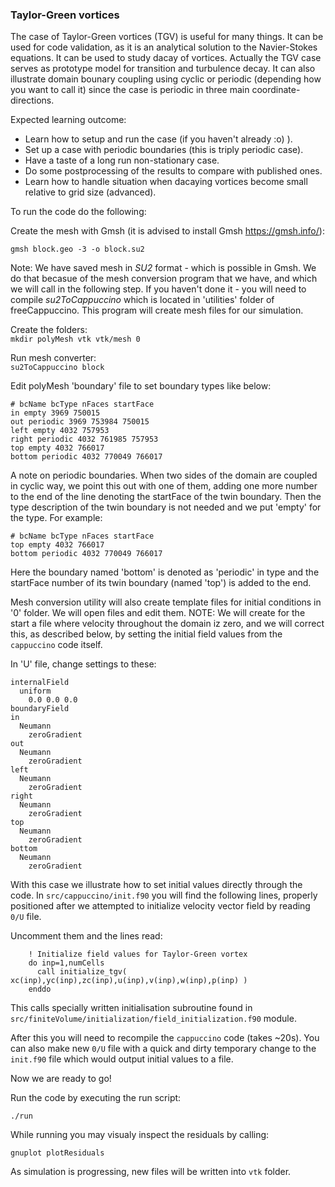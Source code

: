### Taylor-Green vortices

The case of Taylor-Green vortices (TGV) is useful for many things. It can be used for code validation, as it is an analytical solution to the Navier-Stokes equations. It can be used to study dacay of vortices. Actually the TGV case serves as prototype model for transition and turbulence decay. It can also illustrate domain bounary coupling using cyclic or periodic (depending how you want to call it) since the case is periodic in three main coordinate-directions.

Expected learning outcome:
- Learn how to setup and run the case (if you haven't already :o) ).
- Set up a case with periodic boundaries (this is triply periodic case).
- Have a taste of a long run non-stationary case.
- Do some postprocessing of the results to compare with published ones.
- Learn how to handle situation when dacaying vortices become small relative to grid size (advanced).

To run the code do the following:

Create the mesh with Gmsh (it is advised to install Gmsh https://gmsh.info/):

`gmsh block.geo -3 -o block.su2`

Note: We have saved mesh in _SU2_ format - which is possible in Gmsh. We do that becasue of the mesh conversion program that we have, and which we will call in the following step. If you haven't done it - you will need to compile _su2ToCappuccino_ which is located in 'utilities' folder of freeCappuccino. This program will create mesh files for our simulation. 

Create the folders:  
`mkdir polyMesh vtk vtk/mesh 0`

Run mesh converter:  
`su2ToCappuccino block`


Edit polyMesh 'boundary' file to set boundary types like below:

```
# bcName bcType nFaces startFace
in empty 3969 750015
out periodic 3969 753984 750015
left empty 4032 757953
right periodic 4032 761985 757953
top empty 4032 766017
bottom periodic 4032 770049 766017
```
A note on periodic boundaries. When two sides of the domain are coupled in cyclic way, we point this out with one of them, adding one more number to the end of the line denoting the startFace of the twin boundary. Then the type description of the twin boundary is not needed and we put 'empty' for the type. For example:
```
# bcName bcType nFaces startFace
top empty 4032 766017
bottom periodic 4032 770049 766017
```
Here the boundary named 'bottom' is denoted as 'periodic' in type and the startFace number of its twin boundary (named 'top') is added to the end.

Mesh conversion utility will also create template files for initial conditions in '0' folder. We will open files and edit them. NOTE: We will create for the start a file where velocity throughout the domain iz zero, and we will correct this, as described below, by setting the initial field values from the `cappuccino` code itself.

In 'U' file, change settings to these:  

```
internalField
  uniform
    0.0 0.0 0.0
boundaryField
in
  Neumann
    zeroGradient
out
  Neumann
    zeroGradient
left
  Neumann
    zeroGradient
right
  Neumann
    zeroGradient
top
  Neumann
    zeroGradient
bottom
  Neumann
    zeroGradient
```    

With this case we illustrate how to set initial values directly through the code. In `src/cappuccino/init.f90` you will find the following lines, properly positioned after we attempted to initialize velocity vector field by reading `0/U` file. 

Uncomment them and the lines read:
```
    ! Initialize field values for Taylor-Green vortex
    do inp=1,numCells
      call initialize_tgv( xc(inp),yc(inp),zc(inp),u(inp),v(inp),w(inp),p(inp) )
    enddo
```
This calls specially written initialisation subroutine found in `src/finiteVolume/initialization/field_initialization.f90` module.

After this you will need to recompile the `cappuccino` code (takes ~20s). You can also make new `0/U` file with a quick and dirty temporary change to the `init.f90` file which would output initial values to a file.

Now we are ready to go!

Run the code by executing the run script:

`./run`

While running you may visualy inspect the residuals by calling:

`gnuplot plotResiduals`

As simulation is progressing, new files will be written into `vtk` folder.